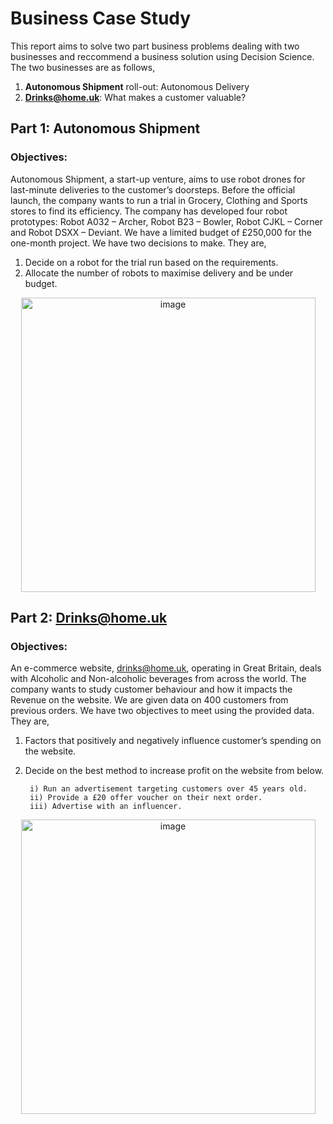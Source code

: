 # Business Case Study
This report aims to solve two part business problems dealing with two businesses and reccommend a business solution using Decision Science. The two businesses are as follows,
1. **Autonomous Shipment** roll-out: Autonomous Delivery
2. **Drinks@home.uk**: What makes a customer valuable?

## Part 1: Autonomous Shipment

### Objectives:
Autonomous Shipment, a start-up venture, aims to use robot drones for last-minute deliveries to
the customer’s doorsteps. Before the official launch, the company wants to run a trial in Grocery, Clothing and Sports stores 
to find its efficiency. The company has developed four robot prototypes: Robot A032 – Archer, Robot B23 – Bowler,
Robot CJKL – Corner and Robot DSXX – Deviant. We have a limited budget of £250,000 for the
one-month project. We have two decisions to make. They are,
1. Decide on a robot for the trial run based on the requirements.
2. Allocate the number of robots to maximise delivery and be under budget.

<p align="center">
<img width="471" alt="image" src=https://www.foodnavigator.com/var/wrbm_gb_food_pharma/storage/images/_aliases/wrbm_large/publications/food-beverage-nutrition/foodnavigator.com/news/business/this-will-all-begin-to-scale-across-europe-from-2023-onwards-food-delivery-by-drone-prepares-for-take-off-after-uk-watchdog-approval/12378277-1-eng-GB/This-will-all-begin-to-scale-across-Europe-from-2023-onwards-Food-delivery-by-drone-prepares-for-take-off-after-UK-watchdog-approval.jpg>


## Part 2: Drinks@home.uk

### Objectives:
An e-commerce website, drinks@home.uk, operating in Great Britain, deals with Alcoholic and
Non-alcoholic beverages from across the world. The company wants to study customer behaviour
and how it impacts the Revenue on the website.
We are given data on 400 customers from previous orders. We have two objectives to meet using
the provided data. They are,
1. Factors that positively and negatively influence customer’s spending on the website.
2. Decide on the best method to increase profit on the website from below.


        i) Run an advertisement targeting customers over 45 years old.
        ii) Provide a £20 offer voucher on their next order.
        iii) Advertise with an influencer.

<p align="center">
<img width="471" alt="image" src=https://cdn.shopify.com/s/files/1/1905/1333/files/eCommerce_Trends_in_Food_and_Beverages.jpg?v=1688562491>
